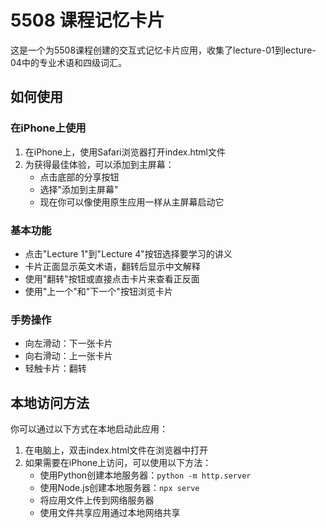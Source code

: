 # 5508 课程记忆卡片

这是一个为5508课程创建的交互式记忆卡片应用，收集了lecture-01到lecture-04中的专业术语和四级词汇。

## 如何使用

### 在iPhone上使用

1. 在iPhone上，使用Safari浏览器打开index.html文件
2. 为获得最佳体验，可以添加到主屏幕：
   - 点击底部的分享按钮
   - 选择"添加到主屏幕"
   - 现在你可以像使用原生应用一样从主屏幕启动它

### 基本功能

- 点击"Lecture 1"到"Lecture 4"按钮选择要学习的讲义
- 卡片正面显示英文术语，翻转后显示中文解释
- 使用"翻转"按钮或直接点击卡片来查看正反面
- 使用"上一个"和"下一个"按钮浏览卡片

### 手势操作

- 向左滑动：下一张卡片
- 向右滑动：上一张卡片
- 轻触卡片：翻转

## 本地访问方法

你可以通过以下方式在本地启动此应用：

1. 在电脑上，双击index.html文件在浏览器中打开
2. 如果需要在iPhone上访问，可以使用以下方法：
   - 使用Python创建本地服务器：`python -m http.server`
   - 使用Node.js创建本地服务器：`npx serve`
   - 将应用文件上传到网络服务器
   - 使用文件共享应用通过本地网络共享 